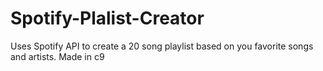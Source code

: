 # Spotify-Plalist-Creator
Uses Spotify API to create a 20 song playlist based on you favorite songs and artists. Made in c9
